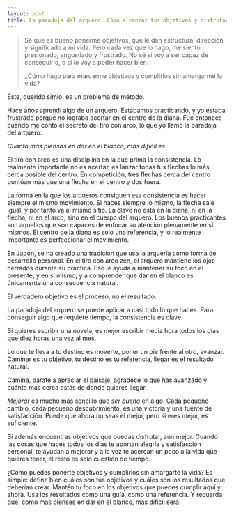 ```yaml
---
layout: post
title: La paradoja del arquero. Cómo alcanzar tus objetivos y disfrutar de ello
---
```


>Sé que es bueno ponerme objetivos, que le dan estructura, dirección y significado a mi vida. Pero cada vez que lo hago, me siento presionado, angustiado y frustrado. No sé si voy a ser capaz de conseguirlo, o si lo voy a poder hacer bien.
>
>¿Cómo hago para marcarme objetivos y cumplirlos sin amargarme la vida?

Éste, querido simio, es un problema de método.

Hace años aprendí algo de un arquero. Estábamos practicando, y yo estaba frustrado porque no lograba acertar en el centro de la diana. Fue entonces cuando me contó el secreto del tiro con arco, lo que yo llamo la paradoja del arquero:

*Cuanto más piensas en dar en el blanco, más difícil es*.

El tiro con arco es una disciplina en la que prima la consistencia. Lo realmente importante no es acertar, es lanzar todas tus flechas lo más cerca posible del centro. En competición, tres flechas cerca del centro puntúan más que una flecha en el centro y dos fuera.

La forma en la que los arqueros consiguen esa consistencia es hacer siempre el mismo movimiento. Si haces siempre lo mismo, la flecha sale igual, y por tanto va al mismo sitio. La clave no está en la diana, ni en la flecha, ni en el arco, sino en el cuerpo del arquero. Los buenos practicantes son aquellos que son capaces de enfocar su atención plenamente en sí mismos. El centro de la diana es solo una referencia, y lo realmente importante es perfeccionar el movimiento.

En Japón, se ha creado una tradición que usa la arquería como forma de desarrollo personal. En el tiro con arco zen, el arquero mantiene los ojos cerrados durante su práctica. Eso le ayuda a mantener su foco en el presente, y en sí mismo, y a comprender que dar en el blanco es únicamente una consecuencia natural.

El verdadero objetivo es el proceso, no el resultado.

La paradoja del arquero se puede aplicar a casi todo lo que haces. Para conseguir algo que requiere tiempo, la consistencia es clave.

Si quieres escribir una novela, es mejor escribir media hora todos los días que diez horas una vez al mes.

Lo que te lleva a tu destino es moverte, poner un pie frente al otro, avanzar. Caminar es tu objetivo, tu destino es tu referencia, llegar es el resultado natural.

Camina, párate a apreciar el paisaje, agradece lo que has avanzado y cuánto más cerca estás de donde quieres llegar.

*Mejorar* es mucho más sencillo que *ser bueno* en algo. Cada pequeño cambio, cada pequeño descubrimiento, es una victoria y una fuente de satisfacción. Puede que ahora no seas el mejor, pero si eres mejor, es suficiente.

Si además encuentras objetivos que puedas disfrutar, aún mejor. Cuando las cosas que haces todos los días te aportan alegría y satisfacción personal, te ayudan a mejorar y a la vez te acercan un poco a la vida que quieres tener, el resto es solo cuestión de tiempo.

¿Cómo puedes ponerte objetivos y cumplirlos sin amargarte la vida? Es simple: define bien cuáles son tus objetivos y cuáles son los resultados que deberían crear. Mantén tu foco en los objetivos que puedes cumplir aquí y ahora. Usa los resultados como una guía, como una referencia. Y recuerda que, como más pienses en dar en el blanco, más difícil será.
